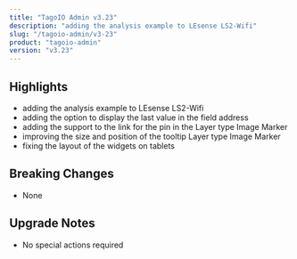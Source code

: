 ```yaml
---
title: "TagoIO Admin v3.23"
description: "adding the analysis example to LEsense LS2-Wifi"
slug: "/tagoio-admin/v3-23"
product: "tagoio-admin"
version: "v3.23"
---
```


## Highlights

- adding the analysis example to LEsense LS2-Wifi
- adding the option to display the last value in the field address
- adding the support to the link for the pin in the Layer type Image Marker
- improving the size and position of the tooltip Layer type Image Marker
- fixing the layout of the widgets on tablets

## Breaking Changes

- None

## Upgrade Notes

- No special actions required
